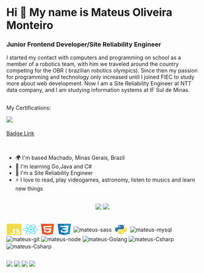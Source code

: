 Hi 👋 My name is Mateus Oliveira Monteiro
=======================================

### Junior Frontend Developer/Site Reliability Engineer

I started my contact with computers and programming on school as a member of a robotics team, with him we traveled around the country competing for the OBR (
brazilian robotics olympics). Since then my passion for programming and technology only increased until I joined FIEC to study more about web development. Now I am a Site Reliability  Engineer at NTT data company, and I am studying information systems at IF Sul de Minas.
##
 My Certifications:
<div style="display: inline_block">
  <img src="https://github.com/Mateus-Oliveira-Monteiro/Mateus-Oliveira-Monteiro/assets/81173375/da52df3c-e4b4-48b5-a4ef-57bd96650eb6"/>
</div>
<br>
<div align="left">
<a href="https://www.credly.com/users/mateus-monteiro.3491e1d8">Badge Link</a>
</div>

<br>

##

* 🌍  I'm based Machado, Minas Gerais, Brazil
* 🧠  I'm learning Go,Java and C#
* 🤝  I'm a Site Reliability Engineer
* ⚡  I love to read, play videogames, astronomy, listen to musics and learn new things

<br>

<div align="center">
  <img height="150em" src="https://github-readme-stats.vercel.app/api?username=Mateus-Oliveira-Monteiro&show_icons=true&theme=radical&include_all_commits=false&count_private=true"/>
  <img height="150em" src="https://github-readme-stats.vercel.app/api/top-langs/?username=Mateus-Oliveira-Monteiro&layout=compact&langs_count=7&theme=radical"/>
</div>

<br>
<div style="display: inline_block"><br>
  <img align="center" alt="mateus-Js" height="30" width="40" src="https://raw.githubusercontent.com/devicons/devicon/master/icons/javascript/javascript-plain.svg">
  <img align="center" alt="mateus-React" height="30" width="40" src="https://raw.githubusercontent.com/devicons/devicon/master/icons/react/react-original.svg">
  <img align="center" alt="mateus-HTML" height="30" width="40" src="https://raw.githubusercontent.com/devicons/devicon/master/icons/html5/html5-original.svg">
  <img align="center" alt="mateus-CSS" height="30" width="40" src="https://raw.githubusercontent.com/devicons/devicon/master/icons/css3/css3-original.svg">
  <img align="center" alt="mateus-sass" height="30" width="40" src="https://cdn.jsdelivr.net/gh/devicons/devicon/icons/sass/sass-original.svg" />    
  <img align="center" alt="mateus-Python" height="30" width="40" src="https://raw.githubusercontent.com/devicons/devicon/master/icons/python/python-original.svg">
  <img align="center" alt="mateus-mysql" height="30" width="40" src="https://cdn.jsdelivr.net/gh/devicons/devicon/icons/mysql/mysql-original.svg"/>
  <img align="center" alt="mateus-git" height="30" width="40" src="https://cdn.jsdelivr.net/gh/devicons/devicon/icons/git/git-original.svg" />
  <img align="center" alt="mateus-node" height="30" width="40" src="https://cdn.jsdelivr.net/gh/devicons/devicon/icons/nodejs/nodejs-original.svg" />
  <img align="center" alt="mateus-Golang" width="30" height="40" src="https://cdn.jsdelivr.net/gh/devicons/devicon/icons/go/go-original-wordmark.svg"/>
  <img align="center" alt="mateus-Csharp" width="30" height="40" src="https://cdn.jsdelivr.net/gh/devicons/devicon/icons/csharp/csharp-original.svg"/>
  <img align="center" alt="mateus-Csharp" width="40" height="40" src="https://github.com/Mateus-Oliveira-Monteiro/Mateus-Oliveira-Monteiro/assets/81173375/38c2465e-3f9c-4afe-b7c8-621243c2b197.svg"/>
          
</div>

##

<div>
  <a href="https://www.linkedin.com/in/mateus-oliveira-monteiro-2144b923b" target="_blank"><img src="https://img.shields.io/badge/-LinkedIn-%230077B5?style=for-the-badge&logo=linkedin&logoColor=white" target="_blank"></a>
  <a href = "mailto:mateusomont@gmail.com"><img src="https://img.shields.io/badge/-Gmail-%23333?style=for-the-badge&logo=gmail&logoColor=white" target="_blank"></a>
  <a href="https://www.instagram.com/mateusomont/" target="_blank"><img src="https://img.shields.io/badge/-Instagram-%23E4405F?style=for-the-badge&logo=instagram&logoColor=white" target="_blank"></a>
 <a href="https://www.discordapp.com/users/Teteus#1092" target="_blank"><img src="https://img.shields.io/badge/Discord-7289DA?style=for-the-badge&logo=discord&logoColor=white" target="_blank"></a> 
 
</div>
